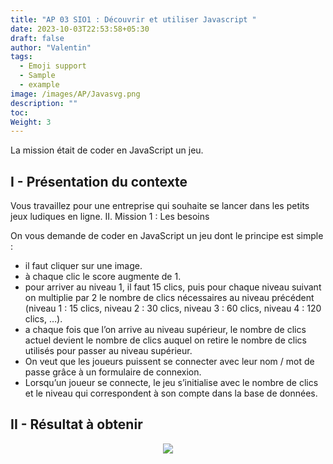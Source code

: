 ```yaml
---
title: "AP 03 SIO1 : Découvrir et utiliser Javascript "
date: 2023-10-03T22:53:58+05:30
draft: false
author: "Valentin"
tags:
  - Emoji support
  - Sample
  - example
image: /images/AP/Javasvg.png
description: ""
toc: 
Weight: 3
---
```


La mission était de coder en JavaScript un jeu.

## I - Présentation du contexte

Vous travaillez pour une entreprise qui souhaite se lancer dans les petits jeux ludiques en ligne. II. Mission 1 : Les besoins

On vous demande de coder en JavaScript un jeu dont le principe est simple :

- il faut cliquer sur une image.
- à chaque clic le score augmente de 1.
- pour arriver au niveau 1, il faut 15 clics, puis pour chaque niveau suivant on multiplie par 2 le nombre de clics nécessaires au niveau précédent (niveau 1 : 15 clics, niveau 2 : 30 clics, niveau 3 : 60 clics, niveau 4 : 120 clics, …).
- a chaque fois que l’on arrive au niveau supérieur, le nombre de clics actuel devient le nombre de clics auquel on retire le nombre de clics utilisés pour passer au niveau supérieur.
- On veut que les joueurs puissent se connecter avec leur nom / mot de passe grâce à un formulaire de connexion.
- Lorsqu’un joueur se connecte, le jeu s’initialise avec le nombre de clics et le niveau qui correspondent à son compte dans la base de données.

## II - Résultat à obtenir
<center><img src="/images/AP/clics.png"></center> 



